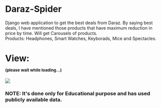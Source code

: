 # Daraz-Spider
Django web application to get the best deals from Daraz. By saying best deals, I have mentioned those products that have maximum reduction in price by time. Will get Carousels of products. <br/>
Products: Headphones, Smart Watches, Keyborads, Mice and Spectacles.
# View: <p style="font-size: 13px">(please wait while loading...)</p>
![](view.gif)
### NOTE: It's done only for Educational purpose and has used publicly available data. 
